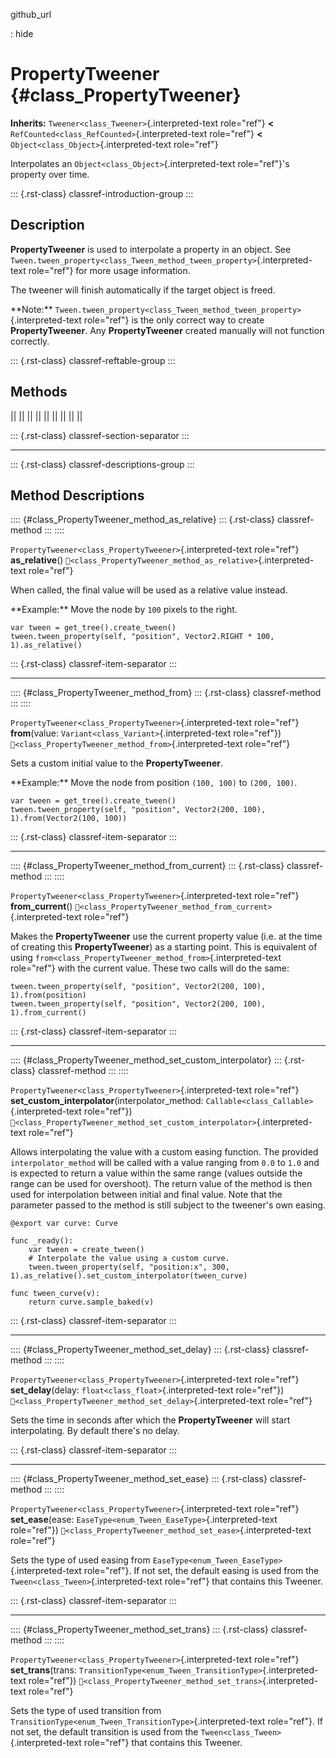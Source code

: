 github_url

:   hide

# PropertyTweener {#class_PropertyTweener}

**Inherits:** `Tweener<class_Tweener>`{.interpreted-text role="ref"}
**\<** `RefCounted<class_RefCounted>`{.interpreted-text role="ref"}
**\<** `Object<class_Object>`{.interpreted-text role="ref"}

Interpolates an `Object<class_Object>`{.interpreted-text role="ref"}\'s
property over time.

::: {.rst-class}
classref-introduction-group
:::

## Description

**PropertyTweener** is used to interpolate a property in an object. See
`Tween.tween_property<class_Tween_method_tween_property>`{.interpreted-text
role="ref"} for more usage information.

The tweener will finish automatically if the target object is freed.

\*\*Note:\*\*
`Tween.tween_property<class_Tween_method_tween_property>`{.interpreted-text
role="ref"} is the only correct way to create **PropertyTweener**. Any
**PropertyTweener** created manually will not function correctly.

::: {.rst-class}
classref-reftable-group
:::

## Methods

||
||
||
||
||
||
||
||
||

::: {.rst-class}
classref-section-separator
:::

------------------------------------------------------------------------

::: {.rst-class}
classref-descriptions-group
:::

## Method Descriptions

:::: {#class_PropertyTweener_method_as_relative}
::: {.rst-class}
classref-method
:::
::::

`PropertyTweener<class_PropertyTweener>`{.interpreted-text role="ref"}
**as_relative**()
`🔗<class_PropertyTweener_method_as_relative>`{.interpreted-text
role="ref"}

When called, the final value will be used as a relative value instead.

\*\*Example:\*\* Move the node by `100` pixels to the right.

    var tween = get_tree().create_tween()
    tween.tween_property(self, "position", Vector2.RIGHT * 100, 1).as_relative()

::: {.rst-class}
classref-item-separator
:::

------------------------------------------------------------------------

:::: {#class_PropertyTweener_method_from}
::: {.rst-class}
classref-method
:::
::::

`PropertyTweener<class_PropertyTweener>`{.interpreted-text role="ref"}
**from**(value: `Variant<class_Variant>`{.interpreted-text role="ref"})
`🔗<class_PropertyTweener_method_from>`{.interpreted-text role="ref"}

Sets a custom initial value to the **PropertyTweener**.

\*\*Example:\*\* Move the node from position `(100, 100)` to
`(200, 100)`.

    var tween = get_tree().create_tween()
    tween.tween_property(self, "position", Vector2(200, 100), 1).from(Vector2(100, 100))

::: {.rst-class}
classref-item-separator
:::

------------------------------------------------------------------------

:::: {#class_PropertyTweener_method_from_current}
::: {.rst-class}
classref-method
:::
::::

`PropertyTweener<class_PropertyTweener>`{.interpreted-text role="ref"}
**from_current**()
`🔗<class_PropertyTweener_method_from_current>`{.interpreted-text
role="ref"}

Makes the **PropertyTweener** use the current property value (i.e. at
the time of creating this **PropertyTweener**) as a starting point. This
is equivalent of using
`from<class_PropertyTweener_method_from>`{.interpreted-text role="ref"}
with the current value. These two calls will do the same:

    tween.tween_property(self, "position", Vector2(200, 100), 1).from(position)
    tween.tween_property(self, "position", Vector2(200, 100), 1).from_current()

::: {.rst-class}
classref-item-separator
:::

------------------------------------------------------------------------

:::: {#class_PropertyTweener_method_set_custom_interpolator}
::: {.rst-class}
classref-method
:::
::::

`PropertyTweener<class_PropertyTweener>`{.interpreted-text role="ref"}
**set_custom_interpolator**(interpolator_method:
`Callable<class_Callable>`{.interpreted-text role="ref"})
`🔗<class_PropertyTweener_method_set_custom_interpolator>`{.interpreted-text
role="ref"}

Allows interpolating the value with a custom easing function. The
provided `interpolator_method` will be called with a value ranging from
`0.0` to `1.0` and is expected to return a value within the same range
(values outside the range can be used for overshoot). The return value
of the method is then used for interpolation between initial and final
value. Note that the parameter passed to the method is still subject to
the tweener\'s own easing.

    @export var curve: Curve

    func _ready():
        var tween = create_tween()
        # Interpolate the value using a custom curve.
        tween.tween_property(self, "position:x", 300, 1).as_relative().set_custom_interpolator(tween_curve)

    func tween_curve(v):
        return curve.sample_baked(v)

::: {.rst-class}
classref-item-separator
:::

------------------------------------------------------------------------

:::: {#class_PropertyTweener_method_set_delay}
::: {.rst-class}
classref-method
:::
::::

`PropertyTweener<class_PropertyTweener>`{.interpreted-text role="ref"}
**set_delay**(delay: `float<class_float>`{.interpreted-text role="ref"})
`🔗<class_PropertyTweener_method_set_delay>`{.interpreted-text
role="ref"}

Sets the time in seconds after which the **PropertyTweener** will start
interpolating. By default there\'s no delay.

::: {.rst-class}
classref-item-separator
:::

------------------------------------------------------------------------

:::: {#class_PropertyTweener_method_set_ease}
::: {.rst-class}
classref-method
:::
::::

`PropertyTweener<class_PropertyTweener>`{.interpreted-text role="ref"}
**set_ease**(ease: `EaseType<enum_Tween_EaseType>`{.interpreted-text
role="ref"})
`🔗<class_PropertyTweener_method_set_ease>`{.interpreted-text
role="ref"}

Sets the type of used easing from
`EaseType<enum_Tween_EaseType>`{.interpreted-text role="ref"}. If not
set, the default easing is used from the
`Tween<class_Tween>`{.interpreted-text role="ref"} that contains this
Tweener.

::: {.rst-class}
classref-item-separator
:::

------------------------------------------------------------------------

:::: {#class_PropertyTweener_method_set_trans}
::: {.rst-class}
classref-method
:::
::::

`PropertyTweener<class_PropertyTweener>`{.interpreted-text role="ref"}
**set_trans**(trans:
`TransitionType<enum_Tween_TransitionType>`{.interpreted-text
role="ref"})
`🔗<class_PropertyTweener_method_set_trans>`{.interpreted-text
role="ref"}

Sets the type of used transition from
`TransitionType<enum_Tween_TransitionType>`{.interpreted-text
role="ref"}. If not set, the default transition is used from the
`Tween<class_Tween>`{.interpreted-text role="ref"} that contains this
Tweener.
